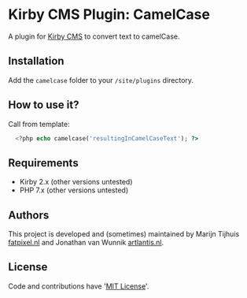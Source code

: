 # Kirby CMS Plugin: CamelCase

A plugin for [Kirby CMS](http://getkirby.com) to convert text to camelCase.

## Installation

Add the `camelcase` folder to your `/site/plugins` directory.

## How to use it?

Call from template:

```php
  <?php echo camelcase('resultingInCamelCaseText'); ?>
```

## Requirements

- Kirby 2.x (other versions untested)
- PHP 7.x (other versions untested)

## Authors

This project is developed and (sometimes) maintained by Marijn Tijhuis [fatpixel.nl](https://fatpixel.nl) and Jonathan van Wunnik [artlantis.nl](https://artlantis.nl).

## License

Code and contributions have '[MIT License](./license.md)'.
